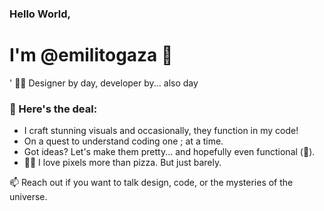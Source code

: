 ### Hello World, 
# I'm @emilitogaza 👋
'
👨‍💻 Designer by day, developer by... also day 

### 🚀 Here's the deal:
- I craft stunning visuals and occasionally, they function in my code!
- On a quest to understand coding one ; at a time.
- Got ideas? Let's make them pretty... and hopefully even functional (🤞).
- 🎨🍕 I love pixels more than pizza. But just barely. 

📫 Reach out if you want to talk design, code, or the mysteries of the universe.
